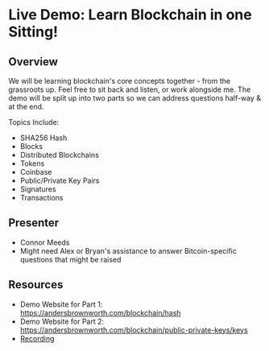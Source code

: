# Live Demo: Learn Blockchain in one Sitting!

## Overview
We will be learning blockchain's core concepts together - from the grassroots up. Feel free to sit back and listen, or work alongside me. The demo will be split up into two parts so we can address questions half-way & at the end. 

Topics Include:
- SHA256 Hash
- Blocks
- Distributed Blockchains
- Tokens
- Coinbase
- Public/Private Key Pairs
- Signatures
- Transactions

## Presenter
- Connor Meeds
- Might need Alex or Bryan's assistance to answer Bitcoin-specific questions that might be raised

## Resources
- Demo Website for Part 1: https://andersbrownworth.com/blockchain/hash
- Demo Website for Part 2: https://andersbrownworth.com/blockchain/public-private-keys/keys
- [Recording](https://ncr.sharepoint.com/:v:/s/NCRCryptoMeetups/Ec--NhMYWKhFr66bO54C0fYBaQkAcF2flnCIDxXbI7rBmA?e=u7y4Lc)
